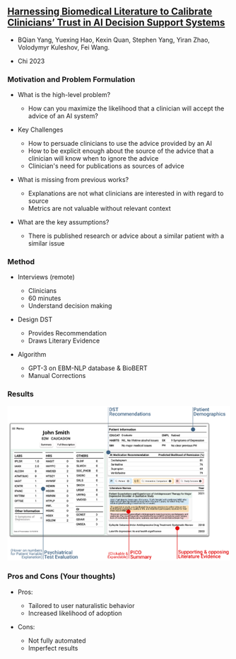 ## [Harnessing Biomedical Literature to Calibrate Clinicians’ Trust in AI Decision Support Systems]([https://arxiv.org/abs/2207.12496](https://dl.acm.org/doi/pdf/10.1145/3544548.3581393))

* BQian Yang, Yuexing Hao, Kexin Quan, Stephen Yang, Yiran Zhao, Volodymyr Kuleshov, Fei Wang.

* Chi 2023 

### Motivation and Problem Formulation

* What is the high-level problem?
  * How can you maximize the likelihood that a clinician will accept the advice of an AI system?

* Key Challenges
  * How to persuade clinicians to use the advice provided by an AI
  * How to be explicit enough about the source of the advice that a clinician will know when to ignore the advice
  * Clinician's need for publications as sources of advice

* What is missing from previous works?
  * Explanations are not what clinicians are interested in with regard to source
  * Metrics are not valuable without relevant context

* What are the key assumptions? 
  * There is published research or advice about a similar patient with a similar issue

### Method

* Interviews (remote)
	* Clinicians
	* 60 minutes
	* Understand decision making

* Design DST 
	* Provides Recommendation
	* Draws Literary Evidence 

* Algorithm
	* GPT-3 on EBM-NLP database & BioBERT
	* Manual Corrections

### Results

  <img src="./DST.png"/>

### Pros and Cons (Your thoughts)

* Pros: 
	* Tailored to user naturalistic behavior
	* Increased likelihood of adoption
   
* Cons:
	* Not fully automated
	* Imperfect results
